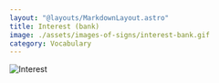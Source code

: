 ```yaml
---
layout: "@layouts/MarkdownLayout.astro"
title: Interest (bank)
image: ./assets/images-of-signs/interest-bank.gif
category: Vocabulary
---
```


![Interest](@signs/interest-bank.gif)
